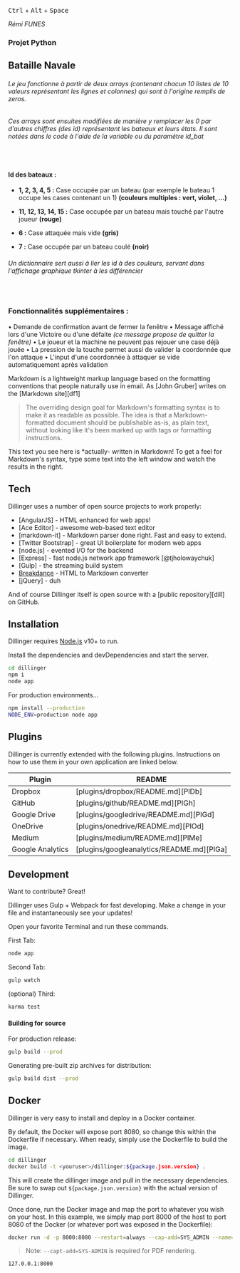 <kbd>Ctrl</kbd> + <kbd>Alt</kbd> + <kbd>Space</kbd>

_Rémi FUNES_
### Projet Python
## Bataille Navale


###### Le jeu fonctionne à partir de deux arrays (contenant chacun 10 listes de 10 valeurs représentant les lignes et colonnes) qui sont à l'origine remplis de zeros.

###### Ces arrays sont ensuites modifiées de manière y remplacer les 0 par d'autres chiffres (des id) représentant les bateaux et leurs états. Il sont notées dans le code à l'aide de la variable ou du paramètre id_bat 

&nbsp;

#### Id des bateaux :

- __1, 2, 3, 4, 5 :__ Case occupée par un bateau (par exemple le bateau 1 occupe les cases contenant un 1) __(couleurs multiples : vert, violet, ...)__

- __11, 12, 13, 14, 15 :__ Case occupée par un bateau mais touché par l'autre joueur __(rouge)__

- __6 :__ Case attaquée mais vide __(gris)__

- __7 :__ Case occupée par un bateau coulé __(noir)__

###### _Un dictionnaire sert aussi à lier les id à des couleurs, servant dans l'affichage graphique tkinter à les différencier_

&nbsp;

### Fonctionnalités supplémentaires :

• Demande de confirmation avant de fermer la fenêtre
• Message affiché lors d'une Victoire ou d'une défaite _(ce message propose de quitter la fenêtre)_
• Le joueur et la machine ne peuvent pas rejouer une case déjà jouée
• La pression de la touche  permet aussi de valider la coordonnée que l'on attaque
• L'input d'une coordonnée à attaquer se vide automatiquement après validation

Markdown is a lightweight markup language based on the formatting conventions
that people naturally use in email.
As [John Gruber] writes on the [Markdown site][df1]

> The overriding design goal for Markdown's
> formatting syntax is to make it as readable
> as possible. The idea is that a
> Markdown-formatted document should be
> publishable as-is, as plain text, without
> looking like it's been marked up with tags
> or formatting instructions.

This text you see here is *actually- written in Markdown! To get a feel
for Markdown's syntax, type some text into the left window and
watch the results in the right.

## Tech

Dillinger uses a number of open source projects to work properly:

- [AngularJS] - HTML enhanced for web apps!
- [Ace Editor] - awesome web-based text editor
- [markdown-it] - Markdown parser done right. Fast and easy to extend.
- [Twitter Bootstrap] - great UI boilerplate for modern web apps
- [node.js] - evented I/O for the backend
- [Express] - fast node.js network app framework [@tjholowaychuk]
- [Gulp] - the streaming build system
- [Breakdance](https://breakdance.github.io/breakdance/) - HTML
to Markdown converter
- [jQuery] - duh

And of course Dillinger itself is open source with a [public repository][dill]
 on GitHub.

## Installation

Dillinger requires [Node.js](https://nodejs.org/) v10+ to run.

Install the dependencies and devDependencies and start the server.

```sh
cd dillinger
npm i
node app
```

For production environments...

```sh
npm install --production
NODE_ENV=production node app
```

## Plugins

Dillinger is currently extended with the following plugins.
Instructions on how to use them in your own application are linked below.

| Plugin | README |
| ------ | ------ |
| Dropbox | [plugins/dropbox/README.md][PlDb] |
| GitHub | [plugins/github/README.md][PlGh] |
| Google Drive | [plugins/googledrive/README.md][PlGd] |
| OneDrive | [plugins/onedrive/README.md][PlOd] |
| Medium | [plugins/medium/README.md][PlMe] |
| Google Analytics | [plugins/googleanalytics/README.md][PlGa] |

## Development

Want to contribute? Great!

Dillinger uses Gulp + Webpack for fast developing.
Make a change in your file and instantaneously see your updates!

Open your favorite Terminal and run these commands.

First Tab:

```sh
node app
```

Second Tab:

```sh
gulp watch
```

(optional) Third:

```sh
karma test
```

#### Building for source

For production release:

```sh
gulp build --prod
```

Generating pre-built zip archives for distribution:

```sh
gulp build dist --prod
```

## Docker

Dillinger is very easy to install and deploy in a Docker container.

By default, the Docker will expose port 8080, so change this within the
Dockerfile if necessary. When ready, simply use the Dockerfile to
build the image.

```sh
cd dillinger
docker build -t <youruser>/dillinger:${package.json.version} .
```

This will create the dillinger image and pull in the necessary dependencies.
Be sure to swap out `${package.json.version}` with the actual
version of Dillinger.

Once done, run the Docker image and map the port to whatever you wish on
your host. In this example, we simply map port 8000 of the host to
port 8080 of the Docker (or whatever port was exposed in the Dockerfile):

```sh
docker run -d -p 8000:8080 --restart=always --cap-add=SYS_ADMIN --name=dillinger <youruser>/dillinger:${package.json.version}
```

> Note: `--capt-add=SYS-ADMIN` is required for PDF rendering.


```sh
127.0.0.1:8000
```

   [numpy]: <https://numpy.org/>
   [jeu]: <https://github.com/joemccann/dillinger.git>
